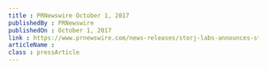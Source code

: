 ```yaml
---
title : PRNewswire October 1, 2017
publishedBy : PRNewswire
publishedOn : October 1, 2017
link : https://www.prnewswire.com/news-releases/storj-labs-announces-storj-tokens-now-listed-on-qryptos-exchange-for-trading-300538848.html
articleName : 
class : pressArticle
---
```

